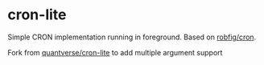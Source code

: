 # cron-lite

Simple CRON implementation running in foreground. Based on [robfig/cron](https://github.com/robfig/cron).

Fork from [quantverse/cron-lite](https://github.com/quantverse/cron-lite) to add multiple argument support
